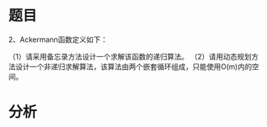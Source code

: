 
题目
========
2、Ackermann函数定义如下：



（1）请采用备忘录方法设计一个求解该函数的递归算法。
（2）请用动态规划方法设计一个非递归求解算法，该算法由两个嵌套循环组成，只能使用O(m)内的空间。

分析
==========
